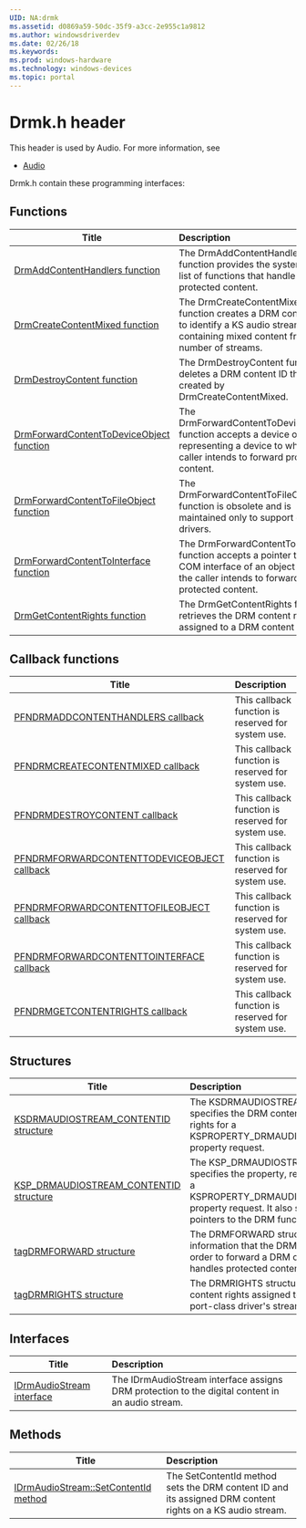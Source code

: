 ```yaml
---
UID: NA:drmk
ms.assetid: d0869a59-50dc-35f9-a3cc-2e955c1a9812
ms.author: windowsdriverdev
ms.date: 02/26/18
ms.keywords: 
ms.prod: windows-hardware
ms.technology: windows-devices
ms.topic: portal
---
```


# Drmk.h header



This header is used by Audio. For more information, see
- [Audio](../_audio/index.md)

Drmk.h contain these programming interfaces:


## Functions

| Title   | Description   |
| ---- |:---- |
| [DrmAddContentHandlers function](nf-drmk-drmaddcontenthandlers.md) | The DrmAddContentHandlers function provides the system with a list of functions that handle protected content. |
| [DrmCreateContentMixed function](nf-drmk-drmcreatecontentmixed.md) | The DrmCreateContentMixed function creates a DRM content ID to identify a KS audio stream containing mixed content from a number of streams. |
| [DrmDestroyContent function](nf-drmk-drmdestroycontent.md) | The DrmDestroyContent function deletes a DRM content ID that was created by DrmCreateContentMixed. |
| [DrmForwardContentToDeviceObject function](nf-drmk-drmforwardcontenttodeviceobject.md) | The DrmForwardContentToDeviceObject function accepts a device object representing a device to which the caller intends to forward protected content. |
| [DrmForwardContentToFileObject function](nf-drmk-drmforwardcontenttofileobject.md) | The DrmForwardContentToFileObject function is obsolete and is maintained only to support existing drivers. |
| [DrmForwardContentToInterface function](nf-drmk-drmforwardcontenttointerface.md) | The DrmForwardContentToInterface function accepts a pointer to the COM interface of an object to which the caller intends to forward protected content. |
| [DrmGetContentRights function](nf-drmk-drmgetcontentrights.md) | The DrmGetContentRights function retrieves the DRM content rights assigned to a DRM content ID. |

## Callback functions

| Title   | Description   |
| ---- |:---- |
| [PFNDRMADDCONTENTHANDLERS callback](nc-drmk-pfndrmaddcontenthandlers.md) | This callback function is reserved for system use. |
| [PFNDRMCREATECONTENTMIXED callback](nc-drmk-pfndrmcreatecontentmixed.md) | This callback function is reserved for system use. |
| [PFNDRMDESTROYCONTENT callback](nc-drmk-pfndrmdestroycontent.md) | This callback function is reserved for system use. |
| [PFNDRMFORWARDCONTENTTODEVICEOBJECT callback](nc-drmk-pfndrmforwardcontenttodeviceobject.md) | This callback function is reserved for system use. |
| [PFNDRMFORWARDCONTENTTOFILEOBJECT callback](nc-drmk-pfndrmforwardcontenttofileobject.md) | This callback function is reserved for system use. |
| [PFNDRMFORWARDCONTENTTOINTERFACE callback](nc-drmk-pfndrmforwardcontenttointerface.md) | This callback function is reserved for system use. |
| [PFNDRMGETCONTENTRIGHTS callback](nc-drmk-pfndrmgetcontentrights.md) | This callback function is reserved for system use. |

## Structures

| Title   | Description   |
| ---- |:---- |
| [KSDRMAUDIOSTREAM_CONTENTID structure](ns-drmk-ksdrmaudiostream_contentid.md) | The KSDRMAUDIOSTREAM_CONTENTID structure specifies the DRM content ID and DRM content rights for a KSPROPERTY_DRMAUDIOSTREAM_CONTENTIDset-property request. |
| [KSP_DRMAUDIOSTREAM_CONTENTID structure](ns-drmk-ksp_drmaudiostream_contentid.md) | The KSP_DRMAUDIOSTREAM_CONTENTID structure specifies the property, request type, and context for a KSPROPERTY_DRMAUDIOSTREAM_CONTENTIDset-property request. It also specifies a list of function pointers to the DRM functions. |
| [tagDRMFORWARD structure](ns-drmk-tagdrmforward.md) | The DRMFORWARD structure contains the information that the DRMK system driver needs in order to forward a DRM content ID to a device that handles protected content. |
| [tagDRMRIGHTS structure](ns-drmk-tagdrmrights.md) | The DRMRIGHTS structure specifies the DRM content rights assigned to a KS audio pin or to a port-class driver's stream object. |

## Interfaces

| Title   | Description   |
| ---- |:---- |
| [IDrmAudioStream interface](nn-drmk-idrmaudiostream.md) | The IDrmAudioStream interface assigns DRM protection to the digital content in an audio stream. |

## Methods

| Title   | Description   |
| ---- |:---- |
| [IDrmAudioStream::SetContentId method](nf-drmk-idrmaudiostream-setcontentid.md) | The SetContentId method sets the DRM content ID and its assigned DRM content rights on a KS audio stream. |

